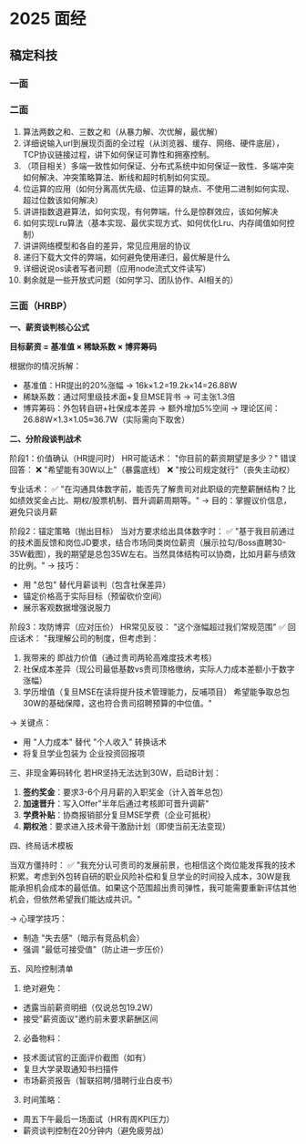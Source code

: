 # 2025 面经

## 稿定科技

### 一面

### 二面

1. 算法两数之和、三数之和（从暴力解、次优解，最优解）
2. 详细说输入url到展现页面的全过程（从浏览器、缓存、网络、硬件底层），TCP协议链接过程，讲下如何保证可靠性和拥塞控制。
3. （项目相关）多端一致性如何保证、分布式系统中如何保证一致性、多端冲突如何解决、冲突策略算法、断线和超时机制如何实现。
4. 位运算的应用（如何分离高优先级、位运算的缺点、不使用二进制如何实现、超过位数该如何解决）
5. 讲讲指数退避算法，如何实现，有何弊端，什么是惊群效应，该如何解决
6. 如何实现Lru算法（基本实现、最优实现方式、如何优化Lru、内存阈值如何控制）
7. 讲讲网络模型和各自的差异，常见应用层的协议
8. 递归下载大文件的弊端，如何避免使用递归，最优解是什么
9. 详细说说os读者写者问题（应用node流式文件读写）
10. 剩余就是一些开放式问题（如何学习、团队协作、AI相关的）

### 三面（HRBP）

**一、薪资谈判核心公式**

**目标薪资 = 基准值 × 稀缺系数 × 博弈筹码**

根据你的情况拆解：
- 基准值：HR提出的20%涨幅 → 16k×1.2=19.2k×14=26.88W
- 稀缺系数：通过阿里级技术面+复旦MSE背书 → 可主张1.3倍
- 博弈筹码：外包转自研+社保成本差异 → 额外增加5%空间
→ 理论区间：26.88W×1.3×1.05≈36.7W（实际需向下取舍）

**二、分阶段谈判战术**

阶段1：价值确认（HR提问时）
HR可能话术：
"你目前的薪资期望是多少？"
错误回答：
❌ "希望能有30W以上"（暴露底线）
❌ "按公司规定就行"（丧失主动权）

专业话术：
✅ "在沟通具体数字前，能否先了解贵司对此职级的完整薪酬结构？比如绩效奖金占比、期权/股票机制、晋升调薪周期等。"
→ 目的：掌握议价信息，避免只谈月薪

阶段2：锚定策略（抛出目标）
当对方要求给出具体数字时：
✅ "基于我目前通过的技术面反馈和岗位JD要求，结合市场同类岗位薪资（展示拉勾/Boss直聘30-35W截图），我的期望是总包35W左右。当然具体结构可以协商，比如月薪与绩效的比例。"
→ 技巧：

- 用 "总包" 替代月薪谈判（包含社保差异）
- 锚定价格高于实际目标（预留砍价空间）
- 展示客观数据增强说服力


阶段3：攻防博弈（应对压价）
HR常见反驳：
"这个涨幅超过我们常规范围"
✅ 回应话术：
"我理解公司的制度，但考虑到：

1. 我带来的 即战力价值（通过贵司两轮高难度技术考核）
2. 社保成本差异（现公司最低基数vs贵司顶格缴纳，实际人力成本差额小于数字涨幅）
3. 学历增值（复旦MSE在读将提升技术管理能力，反哺项目）
希望能争取总包30W的基础保障，这也符合贵司招聘预算的中位值。"

→ 关键点：
- 用 "人力成本" 替代 "个人收入" 转换话术
- 将复旦学业包装为 企业投资回报项

三、非现金筹码转化
若HR坚持无法达到30W，启动B计划：
1. **签约奖金**：要求3-6个月月薪的入职奖金（计入首年总包）  
2. **加速晋升**：写入Offer"半年后通过考核即可晋升调薪"  
3. **学费补贴**：协商报销部分复旦MSE学费（企业可抵税）  
4. **期权池**：要求进入技术骨干激励计划（即使当前无法变现）  

四、终局话术模板

当双方僵持时：
✅ "我充分认可贵司的发展前景，也相信这个岗位能发挥我的技术积累。考虑到外包转自研的职业风险补偿和复旦学业的时间投入成本，30W是我能承担机会成本的最低值。如果这个范围超出贵司弹性，我可能需要重新评估其他机会，但依然希望我们能达成共识。"

→ 心理学技巧：
- 制造 "失去感"（暗示有竞品机会）
- 强调 "最低可接受值"（防止进一步压价）

五、风险控制清单
1. 绝对避免：
- 透露当前薪资明细（仅说总包19.2W）
- 接受"薪资面议"邀约前未要求薪酬区间

2. 必备物料：
- 技术面试官的正面评价截图（如有）
- 复旦大学录取通知书扫描件
- 市场薪资报告（智联招聘/猎聘行业白皮书）

3. 时间策略：
- 周五下午最后一场面试（HR有周KPI压力）
- 薪资谈判控制在20分钟内（避免疲劳战）